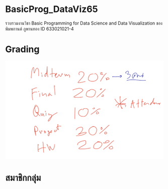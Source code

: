 # BasicProg_DataViz65
รวบรวมงานวิชา Basic Programming for Data Science and Data Visualization ของ พิมพกานต์ ภูพานทอง ID 633021021-4

# Grading
![grading image](Grading.jpg)

# สมาชิกกลุ่ม
